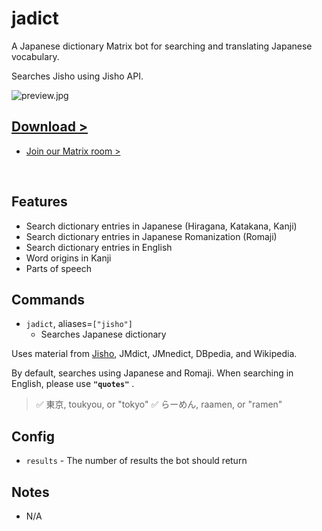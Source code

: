 # jadict

A Japanese dictionary Matrix bot for searching and translating Japanese vocabulary.

Searches Jisho using Jisho API.

![preview.jpg](https://coffeebank.github.io/coffee-maubot/assets/jadict-preview.jpg)

<div className="hidden">

## [Download >](https://coffeebank.github.io/coffee-maubot/jadict)

- [Join our Matrix room >](https://coffeebank.github.io/matrix)

</div>

<br />

## Features

- Search dictionary entries in Japanese (Hiragana, Katakana, Kanji)
- Search dictionary entries in Japanese Romanization (Romaji)
- Search dictionary entries in English
- Word origins in Kanji
- Parts of speech


## Commands

- `jadict`, aliases=`["jisho"]`
  - Searches Japanese dictionary

Uses material from [Jisho](https://jisho.org), JMdict, JMnedict, DBpedia, and Wikipedia.

By default, searches using Japanese and Romaji. When searching in English, please use  **`"quotes"`** .
> ✅  東京, toukyou, or "tokyo"
> ✅  らーめん, raamen, or "ramen"


## Config

- `results` - The number of results the bot should return


## Notes

- N/A

